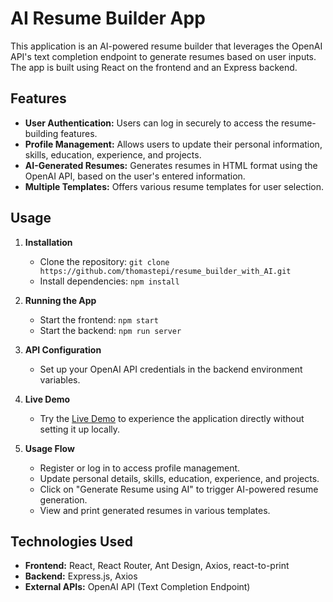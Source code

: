 # AI Resume Builder App

This application is an AI-powered resume builder that leverages the OpenAI API's text completion endpoint to generate resumes based on user inputs. The app is built using React on the frontend and an Express backend.

## Features

- **User Authentication:** Users can log in securely to access the resume-building features.
- **Profile Management:** Allows users to update their personal information, skills, education, experience, and projects.
- **AI-Generated Resumes:** Generates resumes in HTML format using the OpenAI API, based on the user's entered information.
- **Multiple Templates:** Offers various resume templates for user selection.

## Usage

1. **Installation**
    - Clone the repository: `git clone https://github.com/thomastepi/resume_builder_with_AI.git`
    - Install dependencies: `npm install`

2. **Running the App**
    - Start the frontend: `npm start`
    - Start the backend: `npm run server`

3. **API Configuration**
    - Set up your OpenAI API credentials in the backend environment variables.

4. **Live Demo**
    - Try the [Live Demo](https://resume-craft.onrender.com) to experience the application directly without setting it up                locally.


4. **Usage Flow**
    - Register or log in to access profile management.
    - Update personal details, skills, education, experience, and projects.
    - Click on "Generate Resume using AI" to trigger AI-powered resume generation.
    - View and print generated resumes in various templates.

## Technologies Used

- **Frontend:** React, React Router, Ant Design, Axios, react-to-print
- **Backend:** Express.js, Axios
- **External APIs:** OpenAI API (Text Completion Endpoint)
